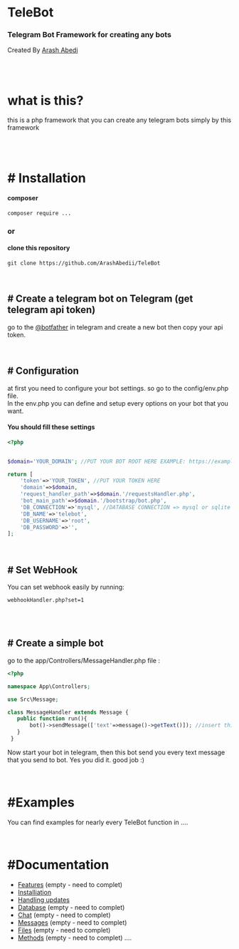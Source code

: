# TeleBot
### Telegram Bot Framework for creating any bots 

Created By [Arash Abedi](https://arashabedi.com)

<br/>
<br/>

# what is this?
this is a php framework that you can create any telegram bots simply by this framework

<br/>
<br/>

# # Installation

#### composer
```
composer require ...
```
### or

#### clone this repository
```
git clone https://github.com/ArashAbedii/TeleBot
```

<br/>

## # Create a telegram bot on Telegram (get telegram api token)
go to the [@botfather](https://t.me/botfather) in telegram and create a new bot
then copy your api token.

<br/>

## # Configuration

at first you need to configure your bot settings. so go to the config/env.php file. <br/>
In the env.php you can define and setup every options on your bot that you want.

#### You should fill these settings

```php
<?php


$domain='YOUR_DOMAIN'; //PUT YOUR BOT ROOT HERE EXAMPLE: https://example.com/mybotDirectory

return [
    'token'=>'YOUR_TOKEN', //PUT YOUR TOKEN HERE
    'domain'=>$domain,
    'request_handler_path'=>$domain.'/requestsHandler.php',
    'bot_main_path'=>$domain.'/bootstrap/bot.php',
    'DB_CONNECTION'=>'mysql', //DATABASE CONNECTION => mysql or sqlite 
    'DB_NAME'=>'telebot',
    'DB_USERNAME'=>'root',
    'DB_PASSWORD'=>'',
];
```

<br/>

## # Set WebHook

You can set webhook easily by running: <br/>

```
webhookHandler.php?set=1
```

<br/>
<br/>

## # Create a simple bot

go to the app/Controllers/MessageHandler.php file :


```php
<?php

namespace App\Controllers;

use Src\Message;

class MessageHandler extends Message {
   public function run(){
       bot()->sendMessage(['text'=>message()->getText()]); //insert this code
   }
 }

```

Now start your bot in telegram, then this bot send you every text message that you send to bot. Yes you did it. good job :)

<br/>

# #Examples 

You can find examples for nearly every TeleBot function in
....

<br/>

# #Documentation

* [Features](v1/features.md) (empty - need to complet)
* [Installiation](v1/installiation.md)
* [Handling updates](v1/updates.md)
* [Database](v1/database.md) (empty - need to complet)
* [Chat](v1/chat.md) (empty - need to complet)
* [Messages](v1/messages.md) (empty - need to complet)
* [Files](v1/files.md) (empty - need to complet)
* [Methods](v1/methods.md) (empty - need to complet)
....
